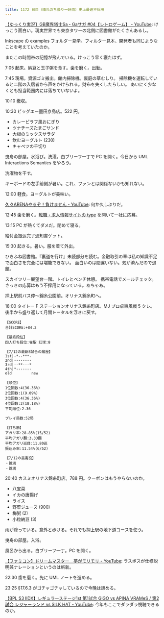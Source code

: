 ```yaml
---
title: 1172 日目（晴れのち曇り一時雨）史上最速不採用
---
```


[【ゆっくり実況】GB魔界塔士Sa・Gaサガ #04【レトロゲーム】 - YouTube](https://www.youtube.com/watch?v=xCWmojQ4yuc):
けっこう面白い。現実世界でも東京タワーの北側に図書館がたくさんあるし。

Inkscape の examples フォルダー見学。フィルター見本、開発者も同じようなことを考えていたのか。

またこの時間帯の記憶が飛んでいる。けっこう早く寝たはず。

7:05 起床。納豆と玉子粥を食す。歯を磨く。出勤。

7:45 現場。資源ゴミ搬出。館内掃除機。裏庭の草むしり。
掃除機を運転していると二階の入居者から声をかけられる。財布を失くしたらしい。
あいにく少なくとも担当範囲内には落ちていないよ。

10:10 撤収。

10:30 ビッグエー墨田京島店。522 円。

* カレーピラフ風おにぎり
* ツナチーズたまごサンド
* 大根のミックスサラダ
* 飲むヨーグルト (230)
* キャベツの千切り

曳舟の部屋。水浴び。洗濯。白ブリーフ一丁で PC を開く。今日から UML Interactions
Semantics をやろう。

洗濯物を干す。

キーボードの左手前側が暑い。これ、ファンとは関係ないかも知れない。

12:00 軽食。ヨーグルトが美味い。

[久々ARENAやるぞ！負けません - YouTube](https://www.youtube.com/watch?v=OewxMz0HH0Q):
何か久しぶりだ。

12:45 歯を磨く。[転職・求人情報サイトの type](https://type.jp/) を開いて一社に応募。

13:15 PC が熱くてダメだ。閉めて寝る。

給付金振込完了通知書ゲット。

15:30 起きる。暑い。服を着て外出。

ひきふね図書館。『裏道を行け』未読部分を読む。金融取引の章は私の知識不足で面白さを完全には堪能できない。
面白いのは間違いない。気が済んだので退館。

スカイツリー展望台一階。トイレとベンチ休憩。
携帯電話でメールチェック。さっきの応募はもう不採用になっている。あちゃあ。

押上駅前バス停～錦糸公園前。オリナス錦糸町へ。

18:00 タイトー F ステーションオリナス錦糸町店。MJ プロ卓東風戦 5 クレ。
後半から盛り返して月間トータルを浮きに戻す。

```text
【SCORE】
合計SCORE:+84.2

【最終段位】
四人打ち段位:雀聖 幻球:8

【7/12の最新8試合の履歴】
1st|-*--***-
2nd|--------
3rd|--**---*
4th|*-------
old         new

【順位】
1位回数:4(36.36%)
2位回数:1(9.09%)
3位回数:4(36.36%)
4位回数:2(18.18%)
平均順位:2.36

プレイ局数:52局

【打ち筋】
アガリ率:28.85%(15/52)
平均アガリ翻:3.33翻
平均アガリ巡目:11.80巡
振込み率:11.54%(6/52)

【7/12の最高役】
・跳満
・跳満
```

20:40 カスミオリナス錦糸町店。788 円。クーポンはもうやらないのか。

* 八宝菜
* イカの唐揚げ
* ライス
* 野菜ジュース (900)
* 梅粥 (2)
* 小粒納豆 (3)

雨が降っている。意外と歩ける。それでも押上駅の地下道コースを使う。

曳舟の部屋。入浴。

風呂から出る。白ブリーフ一丁。PC を開く。

[【ファミコン】ドリームマスター　夢がモリモリ - YouTube](https://www.youtube.com/watch?v=xV6kRUeL-rI):
ラスボスが仕様説明兼ナレーションというのは斬新。

22:30 歯を磨く。先に UML ノートを進める。

23:25 §17.6.3 がゴチャゴチャしているので今晩は諦める。

[【BPL S3 IIDX】レギュラーステージ1st 第1試合 GiGO vs APINA VRAMeS / 第2試合 レジャーランド vs SILK HAT - YouTube](https://www.youtube.com/watch?v=LSkn9Buu-ig):
今年もここでダラダラ視聴できるのか。
